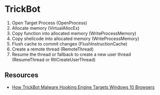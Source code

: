 # TrickBot

1. Open Target Process (OpenProcess)
2. Allocate memory (VirtualAllocEx)
3. Copy function into allocated memory (WriteProcessMemory)
4. Copy shellcode into allocated memory (WriteProcessMemory)
5. Flush cache to commit changes (FlushInstructionCache)
6. Create a remote thread (RemoteThread)
7. Resume the thread or fallback to create a new user thread (ResumeThread or RtlCreateUserThread)

## Resources

* [How TrickBot Malware Hooking Engine Targets Windows 10 Browsers](https://www.sentinelone.com/labs/how-trickbot-malware-hooking-engine-targets-windows-10-browsers/)